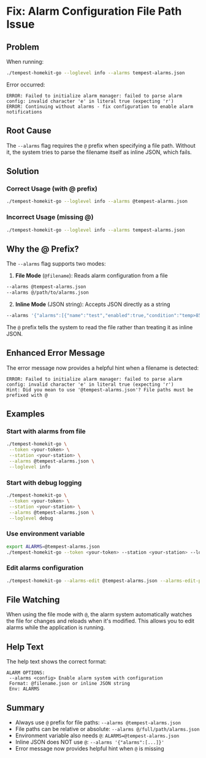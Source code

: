 # Fix: Alarm Configuration File Path Issue

## Problem

When running:
```bash
./tempest-homekit-go --loglevel info --alarms tempest-alarms.json
```

Error occurred:
```
ERROR: Failed to initialize alarm manager: failed to parse alarm config: invalid character 'e' in literal true (expecting 'r')
ERROR: Continuing without alarms - fix configuration to enable alarm notifications
```

## Root Cause

The `--alarms` flag requires the `@` prefix when specifying a file path. Without it, the system tries to parse the filename itself as inline JSON, which fails.

## Solution

### Correct Usage (with @ prefix)

```bash
./tempest-homekit-go --loglevel info --alarms @tempest-alarms.json
```

### Incorrect Usage (missing @)

```bash
./tempest-homekit-go --loglevel info --alarms tempest-alarms.json
```

## Why the @ Prefix?

The `--alarms` flag supports two modes:

1. **File Mode** (`@filename`): Reads alarm configuration from a file
 ```bash
 --alarms @tempest-alarms.json
 --alarms @/path/to/alarms.json
 ```

2. **Inline Mode** (JSON string): Accepts JSON directly as a string
 ```bash
 --alarms '{"alarms":[{"name":"test","enabled":true,"condition":"temp>85","channels":[{"type":"console"}]}]}'
 ```

The `@` prefix tells the system to read the file rather than treating it as inline JSON.

## Enhanced Error Message

The error message now provides a helpful hint when a filename is detected:

```
ERROR: Failed to initialize alarm manager: failed to parse alarm config: invalid character 'e' in literal true (expecting 'r')
Hint: Did you mean to use '@tempest-alarms.json'? File paths must be prefixed with @
```

## Examples

### Start with alarms from file

```bash
./tempest-homekit-go \
 --token <your-token> \
 --station <your-station> \
 --alarms @tempest-alarms.json \
 --loglevel info
```

### Start with debug logging

```bash
./tempest-homekit-go \
 --token <your-token> \
 --station <your-station> \
 --alarms @tempest-alarms.json \
 --loglevel debug
```

### Use environment variable

```bash
export ALARMS=@tempest-alarms.json
./tempest-homekit-go --token <your-token> --station <your-station> --loglevel info
```

### Edit alarms configuration

```bash
./tempest-homekit-go --alarms-edit @tempest-alarms.json --alarms-edit-port 8081
```

## File Watching

When using the file mode with `@`, the alarm system automatically watches the file for changes and reloads when it's modified. This allows you to edit alarms while the application is running.

## Help Text

The help text shows the correct format:

```
ALARM OPTIONS:
 --alarms <config> Enable alarm system with configuration
 Format: @filename.json or inline JSON string
 Env: ALARMS
```

## Summary

- Always use `@` prefix for file paths: `--alarms @tempest-alarms.json`
- File paths can be relative or absolute: `--alarms @/full/path/alarms.json`
- Environment variable also needs `@`: `ALARMS=@tempest-alarms.json`
- Inline JSON does NOT use `@`: `--alarms '{"alarms":[...]}'`
- Error message now provides helpful hint when `@` is missing
